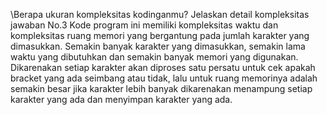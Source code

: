 \Berapa ukuran kompleksitas kodinganmu? Jelaskan detail kompleksitas jawaban No.3
Kode program ini memiliki kompleksitas waktu dan kompleksitas ruang memori yang bergantung pada jumlah karakter yang dimasukkan. Semakin banyak karakter yang dimasukkan, semakin lama waktu yang dibutuhkan dan semakin banyak memori yang digunakan. Dikarenakan setiap karakter akan diproses satu persatu untuk cek apakah bracket yang ada seimbang atau tidak, lalu untuk ruang memorinya adalah semakin besar jika karakter lebih banyak dikarenakan menampung setiap karakter yang ada dan menyimpan karakter yang ada.
